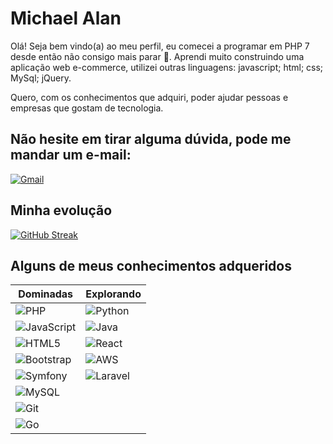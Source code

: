 # Michael Alan

Olá! Seja bem vindo(a) ao meu perfil, eu comecei a programar em PHP 7 desde então não consigo mais parar 🥰. Aprendi muito construindo uma aplicação web e-commerce, utilizei outras linguagens: javascript; html; css; MySql; jQuery. 

Quero, com os conhecimentos que adquiri, poder ajudar pessoas e empresas que gostam de tecnologia.

## Não hesite em tirar alguma dúvida, pode me mandar um e-mail: 

[![Gmail](https://img.shields.io/badge/Gmail-333333?style=for-the-badge&logo=gmail&logoColor=red)](mailto:michael.dtna@gmail.com)

## Minha evolução


[![GitHub Streak](https://github-readme-streak-stats-eight.vercel.app/?user=MichaelAlanAXL&theme=bear&background=000&border=30A3DC&dates=FFF)](https://git.io/streak-stats)

## Alguns de meus conhecimentos adqueridos 

| Dominadas | Explorando |
|-----------|----------------|
| ![PHP](https://img.shields.io/badge/PHP-777BB4?style=for-the-badge&logo=php&logoColor=white) | ![Python](https://img.shields.io/badge/python-3670A0?style=for-the-badge&logo=python&logoColor=ffdd54) |
| ![JavaScript](https://img.shields.io/badge/JavaScript-F7DF1E?style=for-the-badge&logo=javascript&logoColor=black) | ![Java](https://img.shields.io/badge/java-%23ED8B00.svg?style=for-the-badge&logo=openjdk&logoColor=white) |
| ![HTML5](https://img.shields.io/badge/HTML5-E34F26?style=for-the-badge&logo=html5&logoColor=white) | ![React](https://img.shields.io/badge/React-20232A?style=for-the-badge&logo=react&logoColor=61DAFB) |
| ![Bootstrap](https://img.shields.io/badge/-boostrap-0D1117?style=for-the-badge&logo=bootstrap&labelColor=0D1117) | ![AWS](https://img.shields.io/badge/AWS-000.svg?style=for-the-badge&logo=amazon-aws&logoColor=white) |
| ![Symfony](https://img.shields.io/badge/symfony-%23000000.svg?style=for-the-badge&logo=symfony&logoColor=white) | ![Laravel](https://img.shields.io/badge/Laravel-%23FF2D20?style=for-the-badge&logo=laravel&logoColor=white) |
| ![MySQL](https://img.shields.io/badge/MySQL-00000F?style=for-the-badge&logo=mysql&logoColor=white) |
| ![Git](https://img.shields.io/badge/GIT-E44C30?style=for-the-badge&logo=git&logoColor=white) |
| ![Go](https://img.shields.io/badge/Go-00ADD8?style=for-the-badge&logo=go&logoColor=white) |
